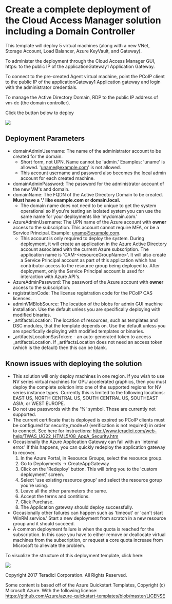 # Create a complete deployment of the Cloud Access Manager solution including a Domain Controller

This template will deploy 5 virtual machines (along with a new VNet, Storage Account, Load Balancer, Azure KeyVault, and Gateway).

To administer the deployment through the Cloud Access Manager GUI, https: to the public IP of the applicationGateway1 Application Gateway.

To connect to the pre-created Agent virtual machine, point the PCoIP client to the public IP of the applicationGateway1 Application gateway and login with the administrator credentials.

To manage the Active Directory Domain, RDP to the public IP address of vm-dc (the domain controller).

Click the button below to deploy

<a target="_blank" href="https://portal.azure.com/#create/Microsoft.Template/uri/https%3A%2F%2Fraw.githubusercontent.com%2Fteradici%2Fdeploy%2Fsumo%2Fdev%2Fdomain-controller%2Fazuredeploy.json">
    <img src="http://azuredeploy.net/deploybutton.png"/>
</a>

## Deployment Parameters

* domainAdminUsername: The name of the administrator account to be created for the domain.
  * Short form, not UPN. Name cannot be 'admin.' Examples: 'uname' is allowed. 'uname@example.com' is not allowed.
  * This account username and password also becomes the local admin account for each created machine.
* domainAdminPassword: The password for the administrator account of the new VM's and domain.
* domainName: The FQDN of the Active Directory Domain to be created. **Must have a '.' like example.com or domain.local.**
  * The domain name does not need to be unique to get the system operational so if you're testing an isolated system you can use the same name for your deployments like 'mydomain.com.'
* AzureAdminUsername: The UPN name of the Azure account with **owner** access to the subscription. This account cannot require MFA, or be a Service Principal. Example: uname@example.com.
  * This account is only required to deploy the system. During deployment, it will create an application in the Azure Active Directory account associated with the current Azure subscription. The application name is 'CAM-\<resourceGroupName\>'. It will also create a Service Principal account as part of this application which has contributor access to the resource group being deployed to. After deployment, only the Service Principal account is used for interaction with Azure API's.
* AzureAdminPassword: The password of the Azure account with **owner** access to the subscription.
* registrationCode: The license registration code for the PCoIP CAS licenses.
* adminVMBlobSource: The location of the blobs for admin GUI machine installation. Use the default unless you are specifically deploying with modified binaries.
* \_artifactsLocation: The location of resources, such as templates and DSC modules, that the template depends on. Use the default unless you are specifically deploying with modified templates or binaries.
* \_artifactsLocationSasToken: - an auto-generated token to access _artifactsLocation. If _artifactsLocation does not need an access token (which is the default) then this can be blank.

## Known issues with deploying the solution

* This solution will only deploy machines in one region. If you wish to use NV series virtual machines for GPU accelerated graphics, then you must deploy the complete solution into one of the supported regions for NV series instance types. Currently this is limited to the following locations: EAST US, NORTH CENTRAL US, SOUTH CENTRAL US, SOUTHEAST ASIA, or WEST EUROPE.
* Do not use passwords with the '%' symbol. Those are currently not supported.
* The current certificate that is deployed is expired so PCoIP clients must be configured for security_mode=0 (verification is not required) in order to connect. See here for instructions: http://www.teradici.com/web-help/TWAS_UG22_HTML5/08_AppA_Security.htm
* Occasionally the Azure Application Gateway can fail with an 'internal error.' If this happens, you can quickly redeploy the application gateway to recover.
  1. In the Azure Portal, in Resource Groups, select the resource group.
  1. Go to Deployments -> CreateAppGateway
  1. Click on the 'Redeploy' button. This will bring you to the 'custom deployment' screen.
  1. Select 'use existing resource group' and select the resource gorup you're using.
  1. Leave all the other parameters the same.
  1. Accept the terms and contitions.
  1. Click Purchase.
  1. The Application gateway should deploy successfully.
* Occasionally other failures can happen such as 'timeout' or 'can't start WinRM service.' Start a new deployment from scratch in a new resource group and it should succeed.
* A common deployment failure is when the quota is reached for the subscription. In this case you have to either remove or deallocate virtual machines from the subscription, or request a core quota increase from Microsoft to alleviate the problem.

        
To visualize the structure of this deployment template, click here:

<a target="_blank" href="http://armviz.io/#/?load=https%3A%2F%2Fraw.githubusercontent.com%2Fteradici%2Fdeploy%2Fmaster%2Fdev%2Fdomain-controller%2Fazuredeploy.json">
    <img src="http://armviz.io/visualizebutton.png"/>
</a>



Copyright 2017 Teradici Corporation. All Rights Reserved.

Some content is based off of the Azure Quickstart Templates, Copyright (c) Microsoft Azure. With the following license: https://github.com/Azure/azure-quickstart-templates/blob/master/LICENSE
